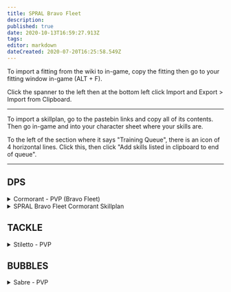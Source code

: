 ```yaml
---
title: SPRAL Bravo Fleet
description: 
published: true
date: 2020-10-13T16:59:27.913Z
tags: 
editor: markdown
dateCreated: 2020-07-20T16:25:58.549Z
---
```


To import a fitting from the wiki to in-game, copy the fitting then go to your fitting window in-game (ALT + F).

Click the spanner to the left then at the bottom left click Import and Export > Import from Clipboard.

---
To import a skillplan, go to the pastebin links and copy all of its contents. Then go in-game and into your character sheet where your skills are.

To the left of the section where it says "Training Queue", there is an icon of 4 horizontal lines. Click this, then click "Add skills listed in clipboard to end of queue".

---
## DPS

<details>
  <summary>Cormorant - PVP (Bravo Fleet)</summary>
[Cormorant, Cormorant - PVP (Bravo Fleet)]

Magnetic Field Stabilizer II
Magnetic Field Stabilizer II

5MN Y-T8 Compact Microwarpdrive
Alumel-Wired Enduring Sensor Booster
Alumel-Wired Enduring Sensor Booster

150mm Railgun II
150mm Railgun II
150mm Railgun II
150mm Railgun II
150mm Railgun II
150mm Railgun II
150mm Railgun II
[Empty High slot]

Small Hybrid Locus Coordinator I
Small Hybrid Locus Coordinator I
Small Ancillary Current Router I


Javelin S x2000
Spike S x2000
Caldari Navy Antimatter Charge S x1000
Caldari Navy Thorium Charge S x1000
Nanite Repair Paste x50
Scan Resolution Script x2
Targeting Range Script x2
</details>

<details>
  <summary>SPRAL Bravo Fleet Cormorant Skillplan</summary>

  https://pastebin.com/T9sQyQCh
</details>


## TACKLE

<details>
  <summary>Stiletto - PVP</summary>
[Stiletto, Stiletto - PVP]

Damage Control II
Nanofiber Internal Structure II
Nanofiber Internal Structure II

5MN Quad LiF Restrained Microwarpdrive
Warp Disruptor II
Warp Scrambler II
Republic Fleet Medium Shield Extender

Core Probe Launcher II
[Empty High slot]
[Empty High slot]

Small Ionic Field Projector II
Small Hyperspatial Velocity Optimizer II


Nanite Repair Paste x50
Sisters Core Scanner Probe x8
</details>

## BUBBLES

<details>
  <summary>Sabre - PVP</summary>
[Sabre, Sabre - PVP]

IFFA Compact Damage Control
Nanofiber Internal Structure II

5MN Quad LiF Restrained Microwarpdrive
Medium Shield Extender II
Medium Shield Extender II
Initiated Compact Warp Scrambler

Interdiction Sphere Launcher I
Prototype Cloaking Device I
125mm Gatling AutoCannon II
125mm Gatling AutoCannon II
125mm Gatling AutoCannon II
125mm Gatling AutoCannon II
125mm Gatling AutoCannon II
125mm Gatling AutoCannon II

Small Hyperspatial Velocity Optimizer I
Small Hyperspatial Velocity Optimizer I


Barrage S x2000
Hail S x2000
Warp Disrupt Probe x60
Nanite Repair Paste x50
EMP S x4000
Republic Fleet EMP S x2000
</details>